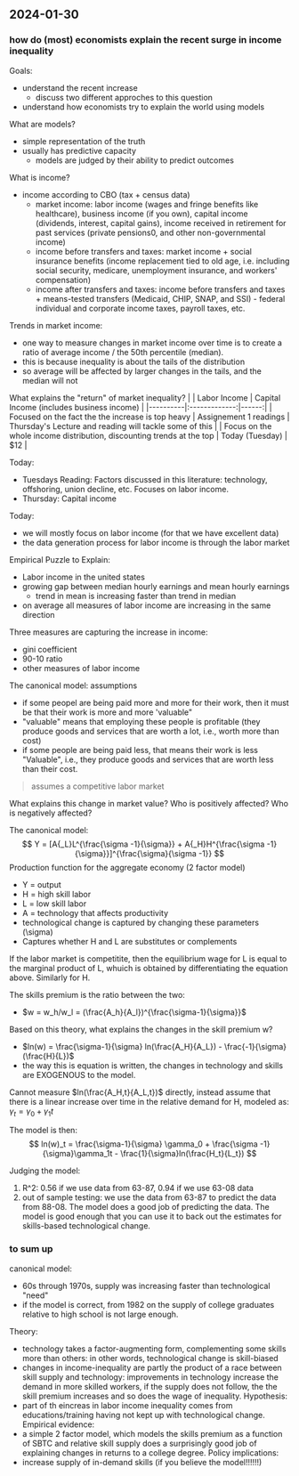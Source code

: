 ## 2024-01-30

### how do (most) economists explain the recent surge in income inequality

Goals:
- understand the recent increase
    - discuss two different approches to this question
- understand how economists try to explain the world using models

What are models?
- simple representation of the truth
- usually has predictive capacity
    - models are judged by their ability to predict outcomes

What is income?
- income according to CBO (tax + census data)
    - market income: labor income (wages and fringe benefits like healthcare), business income (if you own), capital income (dividends, interest, capital gains), income received in retirement for past services (private pensions0, and other non-governmental income)
    - income before transfers and taxes: market income + social insurance benefits (income replacement tied to old age, i.e. including social security, medicare, unemployment insurance, and workers' compensation)
    - income after transfers and taxes: income before transfers and taxes + means-tested transfers (Medicaid, CHIP, SNAP, and SSI) - federal individual and corporate income taxes, payroll taxes, etc.

Trends in market income:
- one way to measure changes in market income over time is to create a ratio of average income / the 50th percentile (median).
- this is because inequality is about the tails of the distribution
- so average will be affected by larger changes in the tails, and the median will not

What explains the "return" of market inequality?
|          | Labor Income  |  Capital Income (includes business income) |
|----------|:-------------:|------:|
| Focused on the fact the the increase is top heavy |  Assignement 1 readings | Thursday's Lecture and reading will tackle some of this |
| Focus on the whole income distribution, discounting trends at the top |    Today (Tuesday)   |   $12 |

Today:
- Tuesdays Reading: Factors discussed in this literature: technology, offshoring, union decline, etc. Focuses on labor income.
- Thursday: Capital income

Today:
- we will mostly focus on labor income (for that we have excellent data)
- the data generation process for labor income is through the labor market

Empirical Puzzle to Explain:
- Labor income in the united states
- growing gap between median hourly earnings and mean hourly earnings
    - trend in mean is increasing faster than trend in median
- on average all measures of labor income are increasing in the same direction

Three measures are capturing the increase in income:
- gini coefficient
- 90-10 ratio
- other measures of labor income

The canonical model: assumptions
- if some peopel are being paid more and more for their work, then it must be that their work is more and more 'valuable"
- "valuable" means that employing these people is profitable (they produce goods and services that are worth a lot, i.e., worth more than cost)
- if some people are being paid less, that means their work is less "Valuable", i.e., they produce goods and services that are worth less than their cost.
> assumes a competitive labor market

What explains this change in market value?
Who is positively affected?
Who is negatively affected?

The canonical model:
$$
Y = [A{_L}L^{\frac{\sigma -1}{\sigma}} + A{_H}H^{\frac{\sigma -1}{\sigma}}]^{\frac{\sigma}{\sigma -1}}
$$
Production function for the aggregate economy (2 factor model)
- Y = output
- H = high skill labor
- L = low skill labor
- A = technology that affects productivity
- technological change is captured by changing these parameters (\sigma)
- Captures whether H and L are substitutes or complements

If the labor market is competitite, then the equilibrium wage for L is equal to the marginal product of L, whuich is obtained by differentiating the equation above. Similarly for H.

The skills premium is the ratio between the two:
- $w = w_h/w_l = (\frac{A_h}{A_l})^{\frac{\sigma-1}{\sigma}}$

Based on this theory, what explains the changes in the skill premium w?
- $ln(w) = \frac{\sigma-1}{\sigma} ln(\frac{A_H}{A_L}) - \frac{-1}{\sigma}(\frac{H}{L})$
- the way this is equation is written, the changes in technology and skills are EXOGENOUS to the model.

Cannot measure $ln(\frac{A_H,t}{A_L,t})$ directly, instead assume that there is a linear increase over time in the relative demand for H, modeled as: $\gamma_t = \gamma_0 + \gamma_1 t$

The model is then:
$$
ln(w)_t = \frac{\sigma-1}{\sigma} \gamma_0 + \frac{\sigma -1}{\sigma}\gamma_1t - \frac{1}{\sigma}ln(\frac{H_t}{L_t})
$$

Judging the model:
1. R^2: 0.56 if we use data from 63-87, 0.94 if we use 63-08 data
2. out of sample testing: we use the data from 63-87 to predict the data from 88-08. The model does a good job of predicting the data.
The model is good enough that you can use it to back out the estimates for skills-based technological change.

### to sum up

canonical model:
- 60s through 1970s, supply was increasing faster than technological "need"
- if the model is correct, from 1982 on the supply of college graduates relative to high school is not large enough.

Theory:
- technology takes a factor-augmenting form, complementing some skills more than others: in other words, technological change is skill-biased
- changes in income-inequality are partly the product of a race between skill supply and technology: improvements in technology increase the demand in more skilled workers, if the supply does not follow, the the skill premium increases and so does the wage of inequality.
Hypothesis:
- part of th eincreas in labor income inequality comes from educations/training having not kept up with technological change.
Empirical evidence:
- a simple 2 factor model, which models the skills premium as a function of SBTC and relative skill supply does a surprisingly good job of explaining changes in returns to a college degree.
Policy implications:
- increase supply of in-demand skills (if you believe the model!!!!!!)